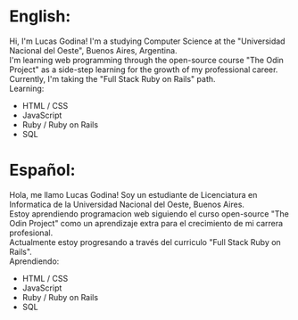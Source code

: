 <h1>English:</h1>
Hi, I'm Lucas Godina! I'm a studying Computer Science at the "Universidad Nacional del Oeste", Buenos Aires, Argentina.<br>
I'm learning web programming through the open-source course "The Odin Project" as a side-step learning for the growth of my professional career.<br>
Currently, I'm taking the "Full Stack Ruby on Rails" path.<br>
Learning:<br>
<ul>
  <li>HTML / CSS</li>
  <li>JavaScript</li>
  <li>Ruby / Ruby on Rails</li>
  <li>SQL</li>
</ul>


<h1>Español:</h1>
Hola, me llamo Lucas Godina! Soy un estudiante de Licenciatura en Informatica de la Universidad Nacional del Oeste, Buenos Aires.<br>
Estoy aprendiendo programacion web siguiendo el curso open-source "The Odin Project" como un aprendizaje extra para el crecimiento de mi carrera profesional.<br>
Actualmente estoy progresando a través del curriculo "Full Stack Ruby on Rails".<br>
Aprendiendo:<br>
<ul>
  <li>HTML / CSS</li>
  <li>JavaScript</li>
  <li>Ruby / Ruby on Rails</li>
  <li>SQL</li>
</ul>
